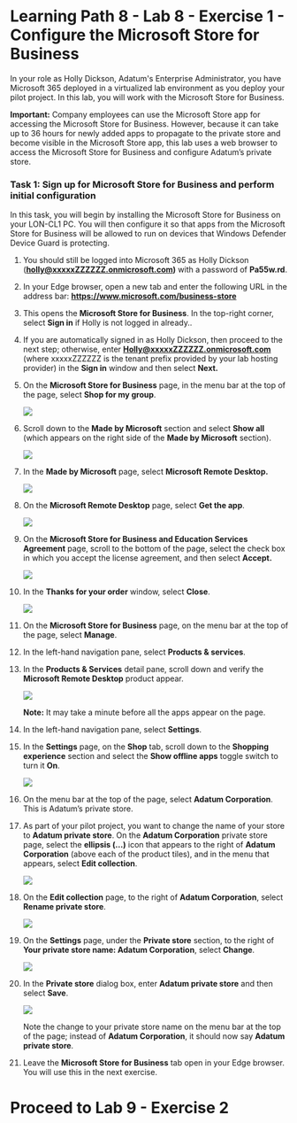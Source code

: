 # Learning Path 8 - Lab 8 - Exercise 1 - Configure the Microsoft Store for Business

In your role as Holly Dickson, Adatum's Enterprise Administrator, you have Microsoft 365 deployed in a virtualized lab environment as you deploy your pilot project. In this lab, you will work with the Microsoft Store for Business. 

**Important:** Company employees can use the Microsoft Store app for accessing the Microsoft Store for Business. However, because it can take up to 36 hours for newly added apps to propagate to the private store and become visible in the Microsoft Store app, this lab uses a web browser to access the Microsoft Store for Business and configure Adatum’s private store. 

### Task 1: Sign up for Microsoft Store for Business and perform initial configuration 

In this task, you will begin by installing the Microsoft Store for Business on your LON-CL1 PC. You will then configure it so that apps from the Microsoft Store for Business will be allowed to run on devices that Windows Defender Device Guard is protecting.

1. You should still be logged into Microsoft 365 as Holly Dickson (**holly@xxxxxZZZZZZ.onmicrosoft.com)** with a password of **Pa55w.rd**. 

2. In your Edge browser, open a new tab and enter the following URL in the address bar: **https://www.microsoft.com/business-store** 

3. This opens the **Microsoft Store for Business**. In the top-right corner, select **Sign in** if Holly is not logged in already.. 

4. If you are automatically signed in as Holly Dickson, then proceed to the next step; otherwise, enter **Holly@xxxxxZZZZZZ.onmicrosoft.com** (where xxxxxZZZZZZ is the tenant prefix provided by your lab hosting provider) in the **Sign in** window and then select **Next.**

5. On the **Microsoft Store for Business** page, in the menu bar at the top of the page, select **Shop for my group**. 

	![](images/cms1.png)

6. Scroll down to the **Made by Microsoft** section and select **Show all** (which appears on the right side of the **Made by Microsoft** section).

	![](images/cms2.png)

7. In the **Made by Microsoft** page, select **Microsoft Remote Desktop.**

	![](images/cms3.png)

8. On the **Microsoft Remote Desktop** page, select **Get the app**. 

	![](images/cms4.png)

9. On the **Microsoft Store for Business and Education Services Agreement** page, scroll to the bottom of the page, select the check box in which you accept the license agreement, and then select **Accept.** 

	![](images/cms5.png)

10. In the **Thanks for your order** window, select **Close**. 

	![](images/cms6.png)

11. On the **Microsoft Store for Business** page, on the menu bar at the top of the page, select **Manage**. 

12. In the left-hand navigation pane, select **Products &amp; services**. 

13. In the **Products &amp; Services** detail pane, scroll down and verify the **Microsoft Remote Desktop** product appear. <br/>

	![](images/cms7.png)

    **Note:** It may take a minute before all the apps appear on the page.

14. In the left-hand navigation pane, select **Settings**. 

15. In the **Settings** page, on the **Shop** tab, scroll down to the **Shopping experience** section and select the **Show offline apps** toggle switch to turn it **On**. 

	![](images/cms8.png)

16. On the menu bar at the top of the page, select **Adatum Corporation**. This is Adatum’s private store. 

17. As part of your pilot project, you want to change the name of your store to **Adatum private store**. On the **Adatum Corporation** private store page, select the **ellipsis (…)** icon that appears to the right of **Adatum Corporation** (above each of the product tiles), and in the menu that appears, select **Edit collection**. 

	![](images/cms9.png)

18. On the **Edit collection** page, to the right of **Adatum Corporation**, select **Rename private store**.

	![](images/cms10.png)

19. On the **Settings** page, under the **Private store** section, to the right of **Your private store name: Adatum Corporation**, select **Change**.

	![](images/cms11.png)

20. In the **Private store** dialog box, enter **Adatum private store** and then select **Save**. <br/>

	![](images/cms12.png)

    Note the change to your private store name on the menu bar at the top of the page; instead of **Adatum Corporation**, it should now say **Adatum private store**.

21. Leave the **Microsoft Store for Business** tab open in your Edge browser. You will use this in the next exercise. 

 
# Proceed to Lab 9 - Exercise 2
